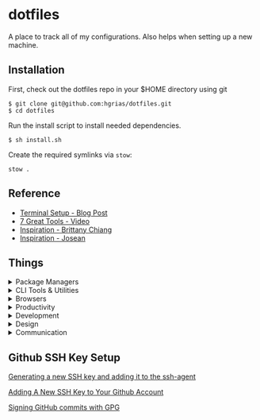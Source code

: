# dotfiles

A place to track all of my configurations. Also helps when setting up a new machine.

## Installation

First, check out the dotfiles repo in your $HOME directory using git

```
$ git clone git@github.com:hgrias/dotfiles.git
$ cd dotfiles
```

Run the install script to install needed dependencies.

```
$ sh install.sh
```

Create the required symlinks via `stow`:

```
stow .
```

## Reference

- [Terminal Setup - Blog Post](https://www.josean.com/posts/terminal-setup)
- [7 Great Tools - Video](https://www.youtube.com/watch?v=mmqDYw9C30I&t=678s)
- [Inspiration - Brittany Chiang](https://github.com/bchiang7/dotfiles)
- [Inspiration - Josean](https://github.com/josean-dev/dev-environment-files)

## Things

<details>
<summary>Package Managers</summary>

- [NVM](https://github.com/creationix/nvm/)
- [Homebrew](http://brew.sh/)

</details>

<details>
<summary>CLI Tools & Utilities</summary>

- [XCode Command Line Tools](https://developer.apple.com/xcode/downloads/)
- [ZSH](https://github.com/robbyrussell/oh-my-zsh/wiki/Installing-ZSH)
- [Oh My Zsh](https://github.com/robbyrussell/oh-my-zsh)
- [zsh-syntax-highlighting](https://github.com/zsh-users/zsh-syntax-highlighting)
- [zsh-autosuggestions](https://github.com/zsh-users/zsh-autosuggestions)
- [zsh-completions](https://github.com/zsh-users/zsh-completions)
- [zsh-you-should-use](https://github.com/MichaelAquilina/zsh-you-should-use)
- [rebase-editor - better rebasing tool](https://github.com/sjurba/rebase-editor)
- [bat - better cat](https://github.com/sharkdp/bat)
- [fzf - command line fuzzy finder](https://github.com/junegunn/fzf)
- [stow - symlink farm manager](https://www.gnu.org/software/stow/)
- [fd - find alternative](https://github.com/sharkdp/fd)
- [eza - better ls](https://github.com/eza-community/eza)
- [git-delta - better git diff](https://github.com/dandavison/delta)
- [zoxide - better cd](https://github.com/ajeetdsouza/zoxide)
- [fzf-git - zsh key bindings for git powered by fzf](https://github.com/junegunn/fzf-git.sh)

</details>

<details>
<summary>Browsers</summary>

- [Chrome](https://www.google.com/chrome/browser/desktop/)
- [Firefox](https://www.mozilla.org/en-US/firefox/new/)

</details>

<details>
<summary>Productivity</summary>

- [Rectangle](https://rectangleapp.com/)
- [Maccy](https://maccy.app/)
- [Raycast](https://www.raycast.com/)
- [1Password](https://1password.com/)
- [Meeting Bar](https://meetingbar.app/)
- [Tick Tick](https://ticktick.com/about/download)
- [Notion](https://www.notion.so/desktop)

</details>

<details>
<summary>Development</summary>

- [Visual Studio Code](https://code.visualstudio.com/)
- [iTerm2](https://www.iterm2.com/)
- [Postman](https://www.getpostman.com/)
- [Docker](https://docs.docker.com/docker-for-mac/install/)
- [XCode](https://developer.apple.com/xcode/)
- [Transmit](https://apps.apple.com/us/app/transmit-5/id1436522307?mt=12)

</details>

<details>
<summary>Design</summary>

- [Figma](https://www.figma.com/downloads/)

</details>

<details>
<summary>Communication</summary>

- [Slack](https://slack.com/downloads/mac)
- [Spark](https://sparkmailapp.com/)
- [Zoom](https://zoom.us/download)

</details>


</details>

## Github SSH Key Setup

[Generating a new SSH key and adding it to the ssh-agent](https://help.github.com/articles/generating-a-new-ssh-key-and-adding-it-to-the-ssh-agent/)

[Adding A New SSH Key to Your Github Account](https://help.github.com/articles/adding-a-new-ssh-key-to-your-github-account/)

[Signing GitHub commits with GPG](https://docs.github.com/en/authentication/managing-commit-signature-verification/signing-commits)